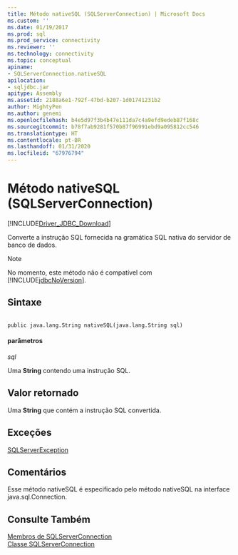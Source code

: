 ```yaml
---
title: Método nativeSQL (SQLServerConnection) | Microsoft Docs
ms.custom: ''
ms.date: 01/19/2017
ms.prod: sql
ms.prod_service: connectivity
ms.reviewer: ''
ms.technology: connectivity
ms.topic: conceptual
apiname:
- SQLServerConnection.nativeSQL
apilocation:
- sqljdbc.jar
apitype: Assembly
ms.assetid: 2188a6e1-792f-47bd-b207-1d01741231b2
author: MightyPen
ms.author: genemi
ms.openlocfilehash: b4e5d97f3b4b47e111da7c4a9efd9edeb87f168c
ms.sourcegitcommit: b78f7ab9281f570b87f96991ebd9a095812cc546
ms.translationtype: HT
ms.contentlocale: pt-BR
ms.lasthandoff: 01/31/2020
ms.locfileid: "67976794"
---
```

# <a name="nativesql-method-sqlserverconnection"></a>Método nativeSQL (SQLServerConnection)
[!INCLUDE[Driver_JDBC_Download](../../../includes/driver_jdbc_download.md)]

  Converte a instrução SQL fornecida na gramática SQL nativa do servidor de banco de dados.  
  
> [!NOTE]  
>  No momento, este método não é compatível com [!INCLUDE[jdbcNoVersion](../../../includes/jdbcnoversion_md.md)].  
  
## <a name="syntax"></a>Sintaxe  
  
```  
  
public java.lang.String nativeSQL(java.lang.String sql)  
```  
  
#### <a name="parameters"></a>parâmetros  
 *sql*  
  
 Uma **String** contendo uma instrução SQL.  
  
## <a name="return-value"></a>Valor retornado  
 Uma **String** que contém a instrução SQL convertida.  
  
## <a name="exceptions"></a>Exceções  
 [SQLServerException](../../../connect/jdbc/reference/sqlserverexception-class.md)  
  
## <a name="remarks"></a>Comentários  
 Esse método nativeSQL é especificado pelo método nativeSQL na interface java.sql.Connection.  
  
## <a name="see-also"></a>Consulte Também  
 [Membros de SQLServerConnection](../../../connect/jdbc/reference/sqlserverconnection-members.md)   
 [Classe SQLServerConnection](../../../connect/jdbc/reference/sqlserverconnection-class.md)  
  
  
